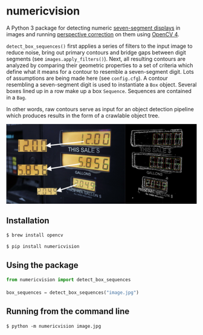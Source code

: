 # numericvision

A Python 3 package for detecting numeric 
[seven-segment displays](https://en.wikipedia.org/wiki/Seven-segment_display) in images and running 
[perspective correction](https://en.wikipedia.org/wiki/Perspective_control) on them using 
[OpenCV 4](https://opencv.org).

`detect_box_sequences()` first applies a series of filters to the input image to reduce noise, bring
out primary contours and bridge gaps between digit segments (see `images.apply_filters()`). Next,
all resulting contours are analyzed by comparing their geometric properties to a set of criteria
which define what it means for a contour to resemble a seven-segment digit. Lots of assumptions are
being made here (see `config.cfg`). A contour resembling a seven-segment digit is used to
instantiate a `Box` object. Several boxes lined up in a row make up a box `Sequence`. Sequences are
contained in a `Bag`.

In other words, raw contours serve as input for an object detection pipeline which produces results
in the form of a crawlable object tree.

![Demo](tests/demo.jpg)

## Installation

```
$ brew install opencv
```
```
$ pip install numericvision
```

## Using the package

```python
from numericvision import detect_box_sequences

box_sequences = detect_box_sequences("image.jpg")
```

## Running from the command line

```
$ python -m numericvision image.jpg
```
